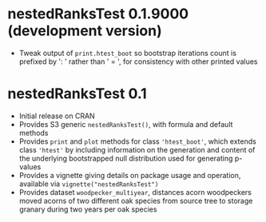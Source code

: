 # nestedRanksTest 0.1.9000 (development version)

* Tweak output of `print.htest_boot` so bootstrap iterations count is prefixed by
  ': ' rather than ' = ', for consistency with other printed values


# nestedRanksTest 0.1

* Initial release on CRAN
* Provides S3 generic `nestedRanksTest()`, with formula and default methods
* Provides `print` and `plot` methods for class `'htest_boot'`, which extends
  class `'htest'` by including information on the generation and content of the
  underlying bootstrapped null distribution used for generating p-values
* Provides a vignette giving details on package usage and operation, available
  via `vignette("nestedRanksTest")`
* Provides dataset `woodpecker_multiyear`, distances acorn woodpeckers moved
  acorns of two different oak species from source tree to storage granary during
  two years per oak species
